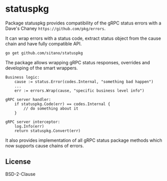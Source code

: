 # statuspkg

Package statuspkg provides compatibility of the gRPC status
errors with a Dave's Chaney `https://github.com/pkg/errors`.

It can wrap errors with a status code, extract status object
from the cause chain and have fully compatible API.

`go get github.com/sitano/statuspkg`

The package allows wrapping gRPC status responses, overrides
and developing of the smart wrappers.

    Business logic:
        cause := status.Error(codes.Internal, "something bad happen")
        ...
        err := errors.Wrap(cause, "specific business level info")

    gRPC server handler:
        if statuspkg.Code(err) == codes.Internal {
            // do something about it
        }

    gRPC server interceptor:
        log.Info(err)
        return statuspkg.Convert(err)

It also provides implementation of all gRPC status package
methods which now supports cause chains of errors.

## License

BSD-2-Clause
